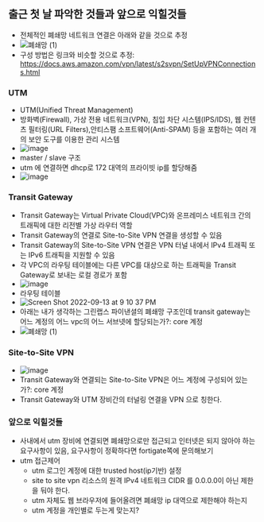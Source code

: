## 출근 첫 날 파악한 것들과 앞으로 익힐것들
- 전체적인 폐쇄망 네트워크 연결은 아래와 같을 것으로 추정
- ![폐쇄망 (1)](https://user-images.githubusercontent.com/33619494/189910812-3f88cfdf-0f49-42e1-a6ef-86c63a076a0d.jpg)
- 구성 방법은 링크와 비슷할 것으로 추정: https://docs.aws.amazon.com/vpn/latest/s2svpn/SetUpVPNConnections.html

### UTM
- UTM(Unified Threat Management)
- 방화벽(Firewall), 가상 전용 네트워크(VPN), 침입 차단 시스템(IPS/IDS), 웹 컨텐츠 필터링(URL Filters),안티스팸 소프트웨어(Anti-SPAM) 등을 포함하는 여러 개의 보안 도구를 이용한 관리 시스템
- ![image](https://user-images.githubusercontent.com/33619494/189895662-d267d298-5a17-4560-a922-c66401fe8559.png)
- master / slave 구조
- utm 에 연결하면 dhcp로 172 대역의 프라이빗 ip를 할당해줌
- ![image](https://user-images.githubusercontent.com/33619494/190330742-1458e92c-66f3-44ef-8743-8ba52116ec05.png)

### Transit Gateway
- Transit Gateway는 Virtual Private Cloud(VPC)와 온프레미스 네트워크 간의 트래픽에 대한 리전별 가상 라우터 역할
- Transit Gateway의 연결로 Site-to-Site VPN 연결을 생성할 수 있음
- Transit Gateway의 Site-to-Site VPN 연결은 VPN 터널 내에서 IPv4 트래픽 또는 IPv6 트래픽을 지원할 수 있음
- 각 VPC의 라우팅 테이블에는 다른 VPC를 대상으로 하는 트래픽을 Transit Gateway로 보내는 로컬 경로가 포함
- ![image](https://user-images.githubusercontent.com/33619494/189897262-bc9a09af-15b2-48b0-8290-6f981c99302a.png)
- 라우팅 테이블
- ![Screen Shot 2022-09-13 at 9 10 37 PM](https://user-images.githubusercontent.com/33619494/189897435-673f9c6b-2c3d-4f0b-89b9-0911179e2947.png)
- 아래는 내가 생각하는 그린랩스 파이낸셜의 폐쇄망 구조인데 transit gateway는 어느 계정의 어느 vpc의 어느 서브넷에 할당되는가?: core 계정
- ![폐쇄망 (1)](https://user-images.githubusercontent.com/33619494/189910812-3f88cfdf-0f49-42e1-a6ef-86c63a076a0d.jpg)

### Site-to-Site VPN
- ![image](https://user-images.githubusercontent.com/33619494/189900249-7081cdf6-eed0-49dd-ac65-902c846e8492.png)
- Transit Gateway와 연결되는 Site-to-Site VPN은 어느 계정에 구성되어 있는가?: core 계정
- Transit Gateway와 UTM 장비간의 터널링 연결을 VPN 으로 칭한다.

### 앞으로 익힐것들
- 사내에서 utm 장비에 연결되면 폐쇄망으로만 접근되고 인터넷은 되지 않아야 하는 요구사항이 있음, 요구사항이 정확하다면 fortigate쪽에 문의해보기
- utm 접근제어
  - utm 로그인 계정에 대한 trusted host(ip기반) 설정
  - site to site vpn 리소스의 원격 IPv4 네트워크 CIDR 를 0.0.0.0이 아닌 제한을 둬야 한다.
  - utm 자체도 웹 브라우저에 들어올려면 폐쇄망 ip 대역으로 제한해야 하는지
  - utm 계정을 개인별로 두는게 맞는지?